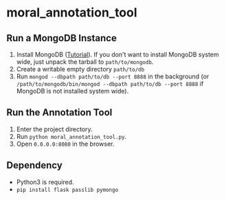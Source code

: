 # moral_annotation_tool

## Run a MongoDB Instance
1. Install MongoDB ([Tutorial](https://docs.mongodb.com/getting-started/shell/installation/)). If you don't want to install MongoDB system wide, just unpack the tarball to `path/to/mongodb`.
2. Create a writable empty directory `path/to/db`
3. Run `mongod --dbpath path/to/db --port 8888` in the background (or `/path/to/mongodb/bin/mongod --dbpath path/to/db --port 8888` if MongoDB is not installed system wide).

## Run the Annotation Tool
1. Enter the project directory.
2. Run `python moral_annotation_tool.py`.
3. Open `0.0.0.0:8080` in the browser.

## Dependency
* Python3 is required.
* `pip install flask passlib pymongo`

